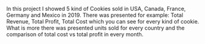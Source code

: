 In this project I showed 5 kind of Cookies sold in USA, Canada, France, Germany and Mexico in 2019.
There was presented for example: Total Revenue, Total Profit, Total Cost which you can see for every kind of cookie.
What is more there was presented units sold for every country and the comparison of total cost vs total profit in every month.
